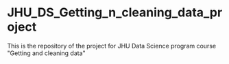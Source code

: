 # JHU_DS_Getting_n_cleaning_data_project
This is the repository of the project for JHU Data Science program course "Getting and cleaning data"

